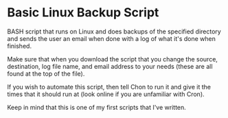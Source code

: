# Basic Linux Backup Script
BASH script that runs on Linux and does backups of the specified directory and sends the user an email when done with a log of 
what it's done when finished.

Make sure that when you download the script that you change the source, destination, log file name, and email address to your
needs (these are all found at the top of the file).

If you wish to automate this script, then tell Chon to run it and give it the times that it should run at (look online if you are unfamiliar with Cron).

Keep in mind that this is one of my first scripts that I've written.
